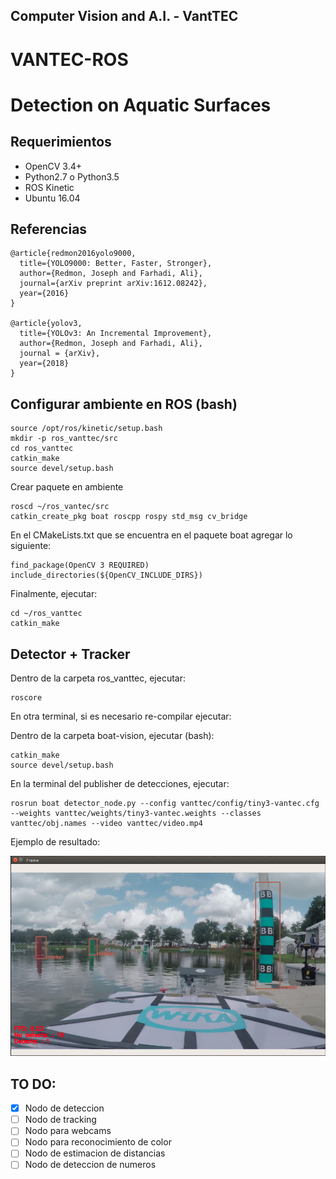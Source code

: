 ## Computer Vision and A.I. - VantTEC 

# VANTEC-ROS
# Detection on Aquatic Surfaces 

## Requerimientos
- OpenCV 3.4+
- Python2.7 o Python3.5
- ROS Kinetic
- Ubuntu 16.04 

## Referencias
```
@article{redmon2016yolo9000,
  title={YOLO9000: Better, Faster, Stronger},
  author={Redmon, Joseph and Farhadi, Ali},
  journal={arXiv preprint arXiv:1612.08242},
  year={2016}
}

@article{yolov3,
  title={YOLOv3: An Incremental Improvement},
  author={Redmon, Joseph and Farhadi, Ali},
  journal = {arXiv},
  year={2018}
}
```
## Configurar ambiente en ROS (bash)
```
source /opt/ros/kinetic/setup.bash
mkdir -p ros_vanttec/src
cd ros_vanttec
catkin_make
source devel/setup.bash
```

Crear paquete en ambiente
```
roscd ~/ros_vantec/src
catkin_create_pkg boat roscpp rospy std_msg cv_bridge
```

En el CMakeLists.txt que se encuentra en el paquete boat agregar lo siguiente:
```
find_package(OpenCV 3 REQUIRED)
include_directories(${OpenCV_INCLUDE_DIRS})
```

Finalmente, ejecutar:
```
cd ~/ros_vanttec
catkin_make
```

## Detector + Tracker

Dentro de la carpeta ros_vanttec, ejecutar: 
```
roscore
```

En otra terminal, si es necesario re-compilar ejecutar:

Dentro de la carpeta boat-vision, ejecutar (bash): 
```
catkin_make
source devel/setup.bash
```

En la terminal del publisher de detecciones, ejecutar:
```
rosrun boat detector_node.py --config vanttec/config/tiny3-vantec.cfg --weights vanttec/weights/tiny3-vantec.weights --classes vanttec/obj.names --video vanttec/video.mp4
```

Ejemplo de resultado:
<p align="center"><img src="./readme/ros-det.png" /> </p>

## TO DO:
- [x] Nodo de deteccion
- [ ] Nodo de tracking
- [ ] Nodo para webcams
- [ ] Nodo para reconocimiento de color
- [ ] Nodo de estimacion de distancias
- [ ] Nodo de deteccion de numeros